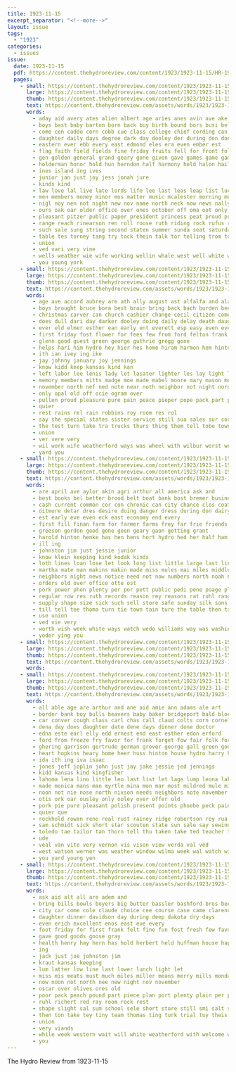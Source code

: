 ```yaml
---
title: 1923-11-15
excerpt_separator: "<!--more-->"
layout: issue
tags:
  - "1923"
categories:
  - issues
issue:
  date: 1923-11-15
  pdf: https://content.thehydroreview.com/content/1923/1923-11-15/HR-1923-11-15.pdf
  pages:
    - small: https://content.thehydroreview.com/content/1923/1923-11-15/small/HR-1923-11-15-01.jpg
      large: https://content.thehydroreview.com/content/1923/1923-11-15/large/HR-1923-11-15-01.jpg
      thumb: https://content.thehydroreview.com/content/1923/1923-11-15/thumbnails/HR-1923-11-15-01.jpg
      text: https://content.thehydroreview.com/assets/words/1923/1923-11-15/HR-1923-11-15-01.txt
      words:
        - aday aid avery ates alien albert age aries anes avin ave ake alli all antic are ash avant apps and accord
        - boys bast baby barton born back buy birth bound bors busi below better bible band best big brother business bare began but both boy ball bounds bassler been bandy begun
        - come cen caddo corn cobb cue class college chief cording can child cash cake cine city cold con clay cooper citizen cotton chamber custer county christmas
        - daughter daily days degree dark day dooley der during don donte desire ded date doubt dime
        - eastern ever ebb every east edmond eles era even ember est
        - flag faith field fields fine friday fruits fell for front folks from flowers first forward farmer few friends former forget fire fort fing far frome full
        - gen golden general grand geary gone given gave games game gamet grade good greet
        - holderman honor hold hun herndon half harmony held halon hail home hands house homb hydro host homes hedges how heard husband huge har haskins head hearing her hike had has hie hardware him high
        - ines island ing ives
        - junior jan just joy jess jonah jure
        - kinds kind
        - law love lal live late lords life lee last leas leap list lucile lively latter lead let long land left little lulu lot lahoma lime
        - men members money minor mos matter music mcalester morning mus most mine miss mattar man march much mares may many merry mon made more mee mond monday might mean
        - nigl noy nen not night new nov name north neck now news nally neath numbers
        - ours oak oar older office over ones october off oma oot only
        - pleasant pitzer public paper president princess peat proud prior plant present prayer pryor pein pound pie pace por proce place person per people pate pee pet path
        - range reach rinearson ren roll roose ruth riding rock rufus rowan ran real ridge rich rise res round ron riches record read regular rill ree rather
        - such sale sung string second staten summer sunda seat saturday segre speech shi salah sabine sky sunday soi stone she school stock sour sais salute sun sis stops soon song ship sears southern set sen state south story sermons short states swallow salt sites sermon strong seu subject seen sei sam strange station seater
        - table tes torney tang try tock thein talk tor telling trom town thi tax the thing tobe than ten tall teacher tate take tice treat thee tay them tates thralls takes tal too tian tie thick teas team
        - union
        - ved vari very vine
        - wells weather wie wife working wellin whale west well white wilt was went will while week with want wayne wake wit word won weatherford
        - you young york
    - small: https://content.thehydroreview.com/content/1923/1923-11-15/small/HR-1923-11-15-02.jpg
      large: https://content.thehydroreview.com/content/1923/1923-11-15/large/HR-1923-11-15-02.jpg
      thumb: https://content.thehydroreview.com/content/1923/1923-11-15/thumbnails/HR-1923-11-15-02.jpg
      text: https://content.thehydroreview.com/assets/words/1923/1923-11-15/HR-1923-11-15-02.txt
      words:
        - age ave accord aubrey are ath ally august ast alfalfa and ala ater all arthur
        - boys brought bruce bora best brain bring back bach burden been business but better both borrow born bank brown blue bins bun bradshaw
        - christmas carver can church cashier change cecil citizen come county christ class cumberland cutting cora clifford clawson cozy cone cape
        - does dull dari day darker dooley doing daily delay death daughter donnell days
        - ever eld elmer esther ean early ent everett esp easy even every ear
        - first friday fost flower for fees few from ford felton frank fleeman friends
        - glenn good guest green george guthrie gregg gone
        - helps hari him hydro hey hier hes home hiram harmon hem hinton hai had hume holp hunt has head horr hay harry her how halls hath holton helena husband
        - ith ian ivey ing ike
        - jay johnny january joy jennings
        - know kidd keep kansas kind kan
        - left labor lee lenis lady let lasater lighter les lay light love lev life large learn
        - memory members mitts madge moe made mabel moore mary mason moth megown mis might more mill monday miss miller may match mike money must mckee
        - november north nef ned note near noth neighbor not night nord
        - only opal old off ocie ogram over
        - pullen proud pleasure pure pain peace pieper pope pack part par pot pote
        - quier
        - rest rains rel rain robbins roy room res rol
        - say she special states sister service still sua sales sur sora sum smith store saturday sedan stripe shade stock san strength son schools sunday short sorrow school south send station stiff strong sick staples sun sol seed smile sia
        - the test turn take tra trucks thurs thing them tell tobe town tee then ton teacher teach tal
        - union
        - ver vere very
        - wil work wife weatherford ways was wheel with wilbur worst week weather weeks walter welcome well while world worth went will west why way wood wright
        - yard you
    - small: https://content.thehydroreview.com/content/1923/1923-11-15/small/HR-1923-11-15-03.jpg
      large: https://content.thehydroreview.com/content/1923/1923-11-15/large/HR-1923-11-15-03.jpg
      thumb: https://content.thehydroreview.com/content/1923/1923-11-15/thumbnails/HR-1923-11-15-03.jpg
      text: https://content.thehydroreview.com/assets/words/1923/1923-11-15/HR-1923-11-15-03.txt
      words:
        - are april ave aylor akin agri arthur all america ask and
        - best books bel better brood belt boat bank bost bremer business butter bills been but busi burkhalter both boys bradley
        - cash current common cor con chronic can city chance clos coats cost come cora clinton carry call commo courts cotton clas clyde comfort christmas course chick council
        - ditmore detar dres desire doing danger dress during don dairy days dixie demand day duna
        - est early eve even eck east economy end every
        - first fill finan farm for farmer farms frey far frie friends fram fine flowe from figures fairly
        - greeson gordon good gone geen geary gaon getting grant
        - harold hinton henke has hen hens hort hydro hed her half ham harlin hedrick high hire herd harvey home how him
        - ill ing
        - johnston jim just jessie junior
        - know klein keeping kind kodak kinds
        - loth lines loan lose let look long list little large last linen lower loss lemon lot like low lar lor less likes
        - martha mate man makins makin made miss mules mai miles middle meals must milk many maughan mis more matter monday match may mound money milliner men
        - neighbors night news notice need not now numbers north noah nese
        - orders old over office otte ost
        - pork power phon plenty per por pett public pedi pene poage plain purchase place profit pro price pic post pleasant payne
        - regular row res ruth records reason rey reasons rat ruhl range rial rate real raymond
        - supply shape size sick such sell store safe sunday silk sons side samples senegal street sup silks sales sale sever service saturday ship sat she special stand scott sow see servi styles sor spencer steer stephenson steady severe stuff short
        - till tell tee thoma turn tie town tain ture the table then taylor tha tay take tor tomb tura trick too times tien them than ting thi
        - use union
        - ved vie very
        - worth wish week white ways watch wedo williams way was washington wool wheat with want well wages weather why while wife wilbur will work weatherford werner
        - yoder ying you
    - small: https://content.thehydroreview.com/content/1923/1923-11-15/small/HR-1923-11-15-04.jpg
      large: https://content.thehydroreview.com/content/1923/1923-11-15/large/HR-1923-11-15-04.jpg
      thumb: https://content.thehydroreview.com/content/1923/1923-11-15/thumbnails/HR-1923-11-15-04.jpg
      text: https://content.thehydroreview.com/assets/words/1923/1923-11-15/HR-1923-11-15-04.txt
      words:
    - small: https://content.thehydroreview.com/content/1923/1923-11-15/small/HR-1923-11-15-05.jpg
      large: https://content.thehydroreview.com/content/1923/1923-11-15/large/HR-1923-11-15-05.jpg
      thumb: https://content.thehydroreview.com/content/1923/1923-11-15/thumbnails/HR-1923-11-15-05.jpg
      text: https://content.thehydroreview.com/assets/words/1923/1923-11-15/HR-1923-11-15-05.txt
      words:
        - all able age are arthur and ane aid amie ann adams ale art
        - border bank boy bulls beavers baby baker bridgeport bald block buy brick bruce business boston brown buckmaster bowels better bostick ben blough brides boschert burgman bring brother been berry bryan braly blood blanchard barber butler bud byron best
        - car conver cough class carl chas call claud colts corn cornell city can come col cope county cecil carney cheney cases cedar cox clerk cash creek cotton came check cost cone care cat clair cattle
        - dena day does daughter date dene days dinner done doctor
        - edna este earl elly edd ernest end east esther edon erford
        - ford from freeze fry favor for frank forget fow fair folk former free fillmore folks frankie forth friday farm first fam friends fogg few fortine foot faith fine
        - ghering garrison gertrude german grover george gall green goods glidewell good georgie guthrie glad gar getting
        - heart hopkins heary home heer huss hinton house hydro harry honor hatfield hay hope had head hard homa huston henry hughes hamilton holding hom her health high handle has homes halls hopewell husbands
        - ida ith ing iva isaac
        - jones jeff joplin john just jay jake jessie jed jennings
        - kidd kansas kind kingfisher
        - lahoma lena lino little leo last list let lage lump leona lake lia look lower ler left lincoln len liberty luther lawter
        - made monica mans man myrtle mina mon mar most mildred mule millet miller milch mis marion mcalester miss morning monda mcbride mary men mile mus more must monday mons much miles
        - noon not nie nose north nixson needs neighbors note november noblett near night noy nail nick nine new need now
        - otis ork oar ousley only ooley over offer old
        - pork pie pure pleasant polish present points phoebe peck pain pieper pitzer pry past poling public pon pryor pee parcel pauls proper poor pick post
        - quier que
        - rockhold rowan reno real rust rainey ridge robertson roy rua ried res rowland
        - sam schmidt sick short star scouten state sun sale say sewing south saturday set scotch schantz sylvester school step start swell seen son sunshine said shor supper states simmons saray see sunda store strong shock stones som sams second salt sons sim spain sunday special still sial swan supply
        - toledo tae tailor tan thorn tell thu taken take ted teacher tue town them thee tho triplett the thing trip thom
        - ude
        - veal van vite very vernon vis vison view verda val ved
        - west watson werner was weather window wilma week wal watch will waters want white while weeks weatherford wife work well with water
        - you yard young yen
    - small: https://content.thehydroreview.com/content/1923/1923-11-15/small/HR-1923-11-15-06.jpg
      large: https://content.thehydroreview.com/content/1923/1923-11-15/large/HR-1923-11-15-06.jpg
      thumb: https://content.thehydroreview.com/content/1923/1923-11-15/thumbnails/HR-1923-11-15-06.jpg
      text: https://content.thehydroreview.com/assets/words/1923/1923-11-15/HR-1923-11-15-06.txt
      words:
        - ask aid alt all are adem and
        - bring bills bowls boyers big butter bassler bashford bros been brothers but books back box brow boschert bourbon bill best ber barr brief buck ball
        - city car come cole claude choice cee course case came clarence can colorado chris cooks
        - daughter dinner davidson day during deep dakota dry days
        - even erich excellent enos east eve every
        - foot friday for first frank felt fine fun fost fresh few favors from farm farra former
        - gave good goods goose gray
        - health henry hay hern has hold herbert held huffman house happy hin homa home her hydro
        - ing
        - jack just joe johnston jim
        - kraut kansas keeping
        - lum latter low line last lower lunch light let
        - miss mis meats must much miles miller means merry mills monday mer min mas members many more
        - now noon not north nee new night nov november
        - oscar over olives ores old
        - poor pack peach pound part piece plan port plenty plain per price piek potter
        - ruhl richert red ray room rock rest
        - shape slight sal sum school sele short store still smi salt seed supper strain south sugden sedan see son stocks sayre sau stock scott sines surprise sunday sali sen stunz saturday sale small
        - then ton take tey tiny team thomas ting turk trial tuy theis them thing the
        - union
        - very viands
        - while week western wait will white weatherford with welcome work waller word was ware want
        - you
---
```


The Hydro Review from 1923-11-15

<!--more-->


